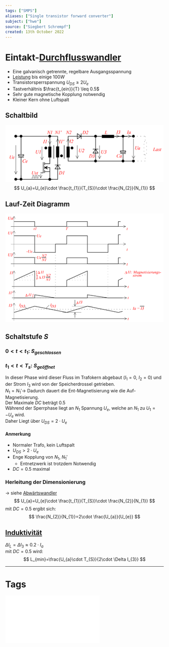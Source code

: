 ```yaml
---
tags: ["SMPS"]
aliases: ["Single transistor forward converter"]
subject: ["hwe"]
source: ["Siegbert Schrempf"]
created: 13th October 2022
---
```


# Eintakt-[Durchflusswandler](Durchflusswandler.md)

- Eine galvanisch getrennte, regelbare Ausgangsspannung
- [Leistung](../../physik/Elektrische%20Leistung.md) bis einige $100W$
- Transistorsperrspannung $U_{DS} \geq 2U_{e}$
- Tastverhältnis $\frac{t_{ein}}{T} \leq 0.5$
- Sehr gute magnetische Kopplung notwendig
- Kleiner Kern ohne Luftspalt

## Schaltbild

![ET_DFW](../assets/ET_DFW.png)
$$
U_{a}=U_{e}\cdot \frac{t_{1}}{T_{S}}\cdot \frac{N_{2}}{N_{1}}
$$

## Lauf-Zeit Diagramm

![DurchflussWandlerLZD](../assets/DurchflussWandlerLZD.png)

## Schaltstufe $S$

### $0<t<t_{1}$: $S_{geschlossen}$

### $t_{1}<t<T_{s}$: $S_{geöffnet}$

In dieser Phase wird dieser Fluss im Trafokern abgebaut ($I_{1}=0$, $I_{2} = 0$) und der Strom $I_{3}$ wird von der Speicherdrossel getrieben.  
$N_{1} = N_{1}'\rightarrow$ Dadurch dauert die Ent-Magnetisierung wie die Auf-Magnetisierung.  
Der Maximale $DC$ beträgt $0.5$  
Während der Sperrphase liegt an $N_{1}$ Spannung $U_{e}$, welche an $N_{1}$ zu $U_{1}=-U_{e}$ wird.  
Daher Liegt über $U_{DS}=2 \cdot U_{e}$

#### Anmerkung

- Normaler Trafo, kein Luftspalt
- $U_{DS}>2\cdot U_{e}$
- Enge Kopplung von $N_{1}$, $N_{1}'$
	- Entnetzwerk ist trotzdem Notwendig
- $DC=0.5$ maximal

### Herleitung der Dimensionierung

$\rightarrow$ siehe [Abwärtswandler](Buck%20Converter.md)
$$
U_{a}=U_{e}\cdot \frac{t_{1}}{T_{S}}\cdot \frac{N_{2}}{N_{1}}
$$
mit $DC=0.5$ ergibt sich:
$$
\frac{N_{2}}{N_{1}}=2\cdot \frac{U_{a}}{U_{e}}
$$

## [Induktivität](../Induktivitäten.md)

$\Delta I_{L}=\Delta I_{3} \approx 0.2\cdot I_{a}$  
mit $DC=0.5$ wird:
$$
L_{min}=\frac{U_{a}\cdot T_{S}}{2\cdot \Delta I_{3}}
$$

---

# Tags

![Schaltnetzteile_Schmidt-Walter](../assets/pdf/Schaltnetzteile_Schmidt-Walter.pdf)